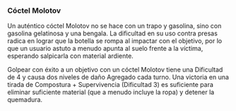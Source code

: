 ### Cóctel Molotov

Un auténtico cóctel Molotov no se hace con un trapo y gasolina, sino con gasolina gelatinosa y una bengala. La dificultad en su uso contra presas radica en lograr que la botella se rompa al impactar con el objetivo, por lo que un usuario astuto a menudo apunta al suelo frente a la víctima, esperando salpicarla con material ardiente.

Golpear con éxito a un objetivo con un cóctel Molotov tiene una Dificultad de 4 y causa dos niveles de daño Agregado cada turno. Una victoria en una tirada de Compostura + Supervivencia (Dificultad 3) es suficiente para eliminar suficiente material (que a menudo incluye la ropa) y detener la quemadura.
